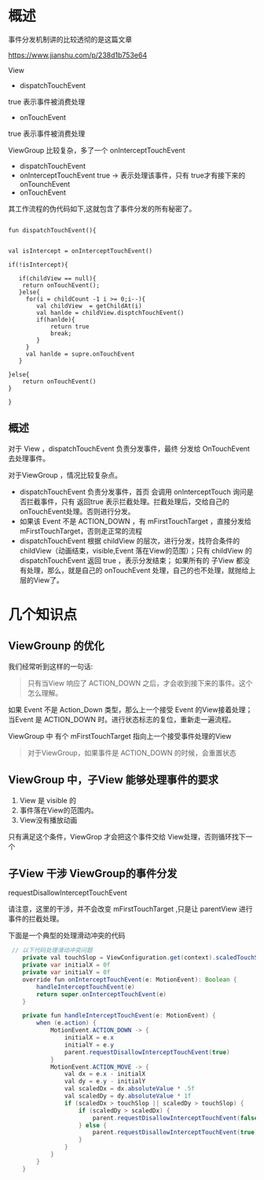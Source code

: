# 概述

事件分发机制讲的比较透彻的是这篇文章

https://www.jianshu.com/p/238d1b753e64


View 

- dispatchTouchEvent

true 表示事件被消费处理
- onTouchEvent

true 表示事件被消费处理


ViewGroup 比较复杂，多了一个  onInterceptTouchEvent

- dispatchTouchEvent
 - onInterceptTouchEvent
true -> 表示处理该事件，只有 true才有接下来的 onTounchEvent
 - onTouchEvent


其工作流程的伪代码如下,这就包含了事件分发的所有秘密了。

````

fun dispatchTouchEvent(){
   

val isIntercept = onInterceptTouchEvent()

if(!isIntercept){

   if(childView == null){
    return onTouchEvent();
   }else{
     for(i = childCount -1 i >= 0;i--){
        val childView  = getChildAt(i)
        val hanlde = childView.disptchTouchEvent()
        if(hanlde){
            return true
            break;
        }
     }
     val hanlde = supre.onTouchEvent
   }

}else{
    return onTouchEvent()
}

}
````

## 概述

对于 View ，dispatchTouchEvent 负责分发事件，最终 分发给 OnTouchEvent去处理事件。



对于ViewGroup ，情况比较复杂点。
 -   dispatchTouchEvent 负责分发事件，首页 会调用 onInterceptTouch 询问是否拦截事件，只有 返回true 表示拦截处理。拦截处理后，交给自己的onTouchEvent处理。否则进行分发。
 -  如果该 Event 不是 ACTION_DOWN ，有 mFirstTouchTarget ，直接分发给 mFirstTouchTarget，否则走正常的流程
 -  dispatchTouchEvent 根据 childView 的层次，进行分发，找符合条件的childView（动画结束，visible,Event 落在View的范围）；只有 childView 的 dispatchTouchEvent 返回 true ，表示分发结束； 如果所有的 子View 都没有处理，那么，就是自己的 onTouchEvent 处理，自己的也不处理，就抛给上层的View了。

# 几个知识点

## ViewGrounp 的优化

我们经常听到这样的一句话:
> 只有当View 响应了 ACTION_DOWN 之后，才会收到接下来的事件。这个怎么理解。

如果 Event 不是 Action_Down 类型，那么上一个接受 Event 的View接着处理；当Event 是 ACTION_DOWN 时。进行状态标志的复位，重新走一遍流程。


ViewGroup 中 有个 mFirstTouchTarget 指向上一个接受事件处理的View

> 对于ViewGroup，如果事件是 ACTION_DOWN 的时候，会重置状态

##  ViewGroup 中，子View 能够处理事件的要求

 1. View 是 visible 的
 2. 事件落在View的范围内。
 3. View没有播放动画

只有满足这个条件，ViewGrop 才会把这个事件交给 View处理，否则循环找下一个


## 子View 干涉 ViewGroup的事件分发

requestDisallowInterceptTouchEvent


请注意，这里的干涉，并不会改变 mFirstTouchTarget ,只是让 parentView 进行事件的拦截处理。


下面是一个典型的处理滑动冲突的代码

```java
 // 以下代码处理滑动冲突问题
    private val touchSlop = ViewConfiguration.get(context).scaledTouchSlop
    private var initialX = 0f
    private var initialY = 0f
    override fun onInterceptTouchEvent(e: MotionEvent): Boolean {
        handleInterceptTouchEvent(e)
        return super.onInterceptTouchEvent(e)
    }

    private fun handleInterceptTouchEvent(e: MotionEvent) {
        when (e.action) {
            MotionEvent.ACTION_DOWN -> {
                initialX = e.x
                initialY = e.y
                parent.requestDisallowInterceptTouchEvent(true)
            }
            MotionEvent.ACTION_MOVE -> {
                val dx = e.x - initialX
                val dy = e.y - initialY
                val scaledDx = dx.absoluteValue * .5f
                val scaledDy = dy.absoluteValue * 1f
                if (scaledDx > touchSlop || scaledDy > touchSlop) {
                    if (scaledDy > scaledDx) {
                        parent.requestDisallowInterceptTouchEvent(false)
                    } else {
                        parent.requestDisallowInterceptTouchEvent(true)
                    }
                }
            }
        }
    }
```

